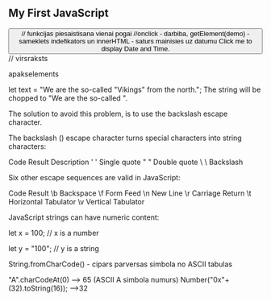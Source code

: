 <!DOCTYPE html>
<html>
<body>

<h2>My First JavaScript</h2>

<button type="button"
onclick="document.getElementById('demo').innerHTML = Date()"> // funkcijas piesaistisana vienai pogai
//onclick - darbiba, getElement(demo) - sameklets indefikators un innerHTML - saturs mainisies uz datumu
Click me to display Date and Time.</button> // virsraksts

<p id="demo">apakselements</p>

let text = "We are the so-called "Vikings" from the north.";
The string will be chopped to "We are the so-called ".

The solution to avoid this problem, is to use the backslash escape character.

The backslash (\) escape character turns special characters into string characters:

Code Result Description
\' ' Single quote
\" " Double quote
\\ \ Backslash

Six other escape sequences are valid in JavaScript:

Code Result
\b Backspace
\f Form Feed
\n New Line
\r Carriage Return
\t Horizontal Tabulator
\v Vertical Tabulator

JavaScript strings can have numeric content:

let x = 100; // x is a number

let y = "100"; // y is a string

String.fromCharCode() - cipars parversas simbola no ASCII tabulas

"A".charCodeAt(0) --> 65 (ASCII A simbola numurs)
Number("0x"+(32).toString(16)); -->32

</body>
</html>
